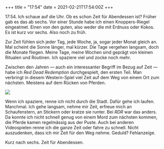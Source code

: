 +++
title = "17:54"
date = 2021-02-21T17:54:00Z
+++


17:54. Ich schaue auf die Uhr. Ob es schon Zeit für Abendessen ist? Früher gab es das ab sechs. Vor einer Stunde habe ich einen Knoppers-Riegel eingeatmet. Einen von den guten, also weder die mit Erdnuss oder Kokos. Es ist kurz vor sechs. Also noch zu früh.

Zur Zeit fühlen sich jeder Tag, jede Woche, ja, sogar jeder Monat gleich an. Mal scheint die Sonne länger, mal kürzer. Die Tage vergehen langsam, doch die Monate fliegen. Meine Tage, meine Wochen sind geprägt von kleinen Ritualen und Routinen. Ich spaziere viel und zocke noch mehr.

Zwischen den Jahren — auch ein interessanter Begriff im Bezug auf Zeit — habe ich _Red Dead Redemption_ durchgespielt, den ersten Teil. Man verbringt in diesem Western-Spiel viel Zeit auf dem Weg von einem Ort zum nächsten. Meistens auf dem Rücken von Pferden.

![](/2021/17-54/rdr.jpeg)

Wenn ich spaziere, renne ich nicht durch die Stadt. Dafür gehe ich laufen. Manchmal. Ich gehe langsam, nehme mir Zeit, erfreue mich an Schaufenstern, an Stickern oder kratze sie runter. Bei _RDR_ war das anders.  Da konnte ich nicht schnell genug von einem Mord zum nächsten kommen, die Pferde kamen regelmässig aus der Puste. Auch bei anderen Videospielen renne ich die ganze Zeit oder fahre zu schnell. Nicht auszudenken, dass ich mir Zeit für den Weg nehme. Geduld? Fehlanzeige.

Kurz nach sechs. Zeit für Abendessen.